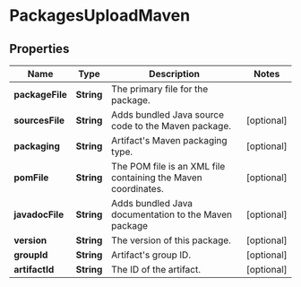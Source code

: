 
# PackagesUploadMaven

## Properties
Name | Type | Description | Notes
------------ | ------------- | ------------- | -------------
**packageFile** | **String** | The primary file for the package. | 
**sourcesFile** | **String** | Adds bundled Java source code to the Maven package. |  [optional]
**packaging** | **String** | Artifact&#39;s Maven packaging type. |  [optional]
**pomFile** | **String** | The POM file is an XML file containing the Maven coordinates. |  [optional]
**javadocFile** | **String** | Adds bundled Java documentation to the Maven package |  [optional]
**version** | **String** | The version of this package. |  [optional]
**groupId** | **String** | Artifact&#39;s group ID. |  [optional]
**artifactId** | **String** | The ID of the artifact. |  [optional]



